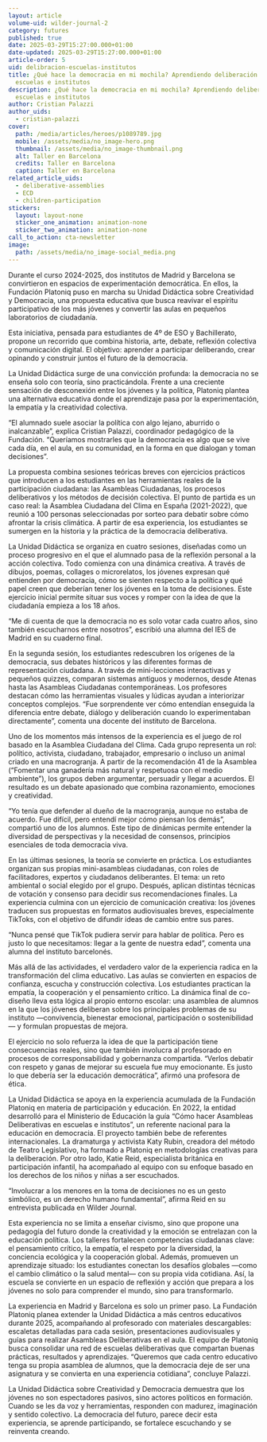 ```yaml
---
layout: article
volume-uid: wilder-journal-2
category: futures
published: true
date: 2025-03-29T15:27:00.000+01:00
date-updated: 2025-03-29T15:27:00.000+01:00
article-order: 5
uid: delibracion-escuelas-institutos
title: ¿Qué hace la democracia en mi mochila? Aprendiendo deliberación en
  escuelas e institutos
description: ¿Qué hace la democracia en mi mochila? Aprendiendo deliberación en
  escuelas e institutos
author: Cristian Palazzi
author_uids:
  - cristian-palazzi
cover:
  path: /media/articles/heroes/p1089789.jpg
  mobile: /assets/media/no_image-hero.png
  thumbnail: /assets/media/no_image-thumbnail.png
  alt: Taller en Barcelona
  credits: Taller en Barcelona
  caption: Taller en Barcelona
related_article_uids:
  - deliberative-assemblies
  - ECD
  - children-participation
stickers:
  layout: layout-none
  sticker_one_animation: animation-none
  sticker_two_animation: animation-none
call_to_action: cta-newsletter
image:
  path: /assets/media/no_image-social_media.png
---
```

Durante el curso 2024-2025, dos institutos de Madrid y Barcelona se convirtieron en espacios de experimentación democrática. En ellos, la Fundación Platoniq puso en marcha su Unidad Didáctica sobre Creatividad y Democracia, una propuesta educativa que busca reavivar el espíritu participativo de los más jóvenes y convertir las aulas en pequeños laboratorios de ciudadanía.

Esta iniciativa, pensada para estudiantes de 4º de ESO y Bachillerato, propone un recorrido que combina historia, arte, debate, reflexión colectiva y comunicación digital. El objetivo: aprender a participar deliberando, crear opinando y construir juntos el futuro de la democracia.

La Unidad Didáctica surge de una convicción profunda: la democracia no se enseña solo con teoría, sino practicándola. Frente a una creciente sensación de desconexión entre los jóvenes y la política, Platoniq plantea una alternativa educativa donde el aprendizaje pasa por la experimentación, la empatía y la creatividad colectiva.

“El alumnado suele asociar la política con algo lejano, aburrido o inalcanzable”, explica Cristian Palazzi, coordinador pedagógico de la Fundación. “Queríamos mostrarles que la democracia es algo que se vive cada día, en el aula, en su comunidad, en la forma en que dialogan y toman decisiones”.

La propuesta combina sesiones teóricas breves con ejercicios prácticos que introducen a los estudiantes en las herramientas reales de la participación ciudadana: las Asambleas Ciudadanas, los procesos deliberativos y los métodos de decisión colectiva. El punto de partida es un caso real: la Asamblea Ciudadana del Clima en España (2021-2022), que reunió a 100 personas seleccionadas por sorteo para debatir sobre cómo afrontar la crisis climática. A partir de esa experiencia, los estudiantes se sumergen en la historia y la práctica de la democracia deliberativa.

La Unidad Didáctica se organiza en cuatro sesiones, diseñadas como un proceso progresivo en el que el alumnado pasa de la reflexión personal a la acción colectiva. Todo comienza con una dinámica creativa. A través de dibujos, poemas, collages o microrelatos, los jóvenes expresan qué entienden por democracia, cómo se sienten respecto a la política y qué papel creen que deberían tener los jóvenes en la toma de decisiones. Este ejercicio inicial permite situar sus voces y romper con la idea de que la ciudadanía empieza a los 18 años.

“Me di cuenta de que la democracia no es solo votar cada cuatro años, sino también escucharnos entre nosotros”, escribió una alumna del IES de Madrid en su cuaderno final.

En la segunda sesión, los estudiantes redescubren los orígenes de la democracia, sus debates históricos y las diferentes formas de representación ciudadana. A través de mini-lecciones interactivas y pequeños quizzes, comparan sistemas antiguos y modernos, desde Atenas hasta las Asambleas Ciudadanas contemporáneas. Los profesores destacan cómo las herramientas visuales y lúdicas ayudan a interiorizar conceptos complejos. “Fue sorprendente ver cómo entendían enseguida la diferencia entre debate, diálogo y deliberación cuando lo experimentaban directamente”, comenta una docente del instituto de Barcelona.

Uno de los momentos más intensos de la experiencia es el juego de rol basado en la Asamblea Ciudadana del Clima. Cada grupo representa un rol: político, activista, ciudadano, trabajador, empresario o incluso un animal criado en una macrogranja. A partir de la recomendación 41 de la Asamblea (“Fomentar una ganadería más natural y respetuosa con el medio ambiente”), los grupos deben argumentar, persuadir y llegar a acuerdos. El resultado es un debate apasionado que combina razonamiento, emociones y creatividad.

“Yo tenía que defender al dueño de la macrogranja, aunque no estaba de acuerdo. Fue difícil, pero entendí mejor cómo piensan los demás”, compartió uno de los alumnos. Este tipo de dinámicas permite entender la diversidad de perspectivas y la necesidad de consensos, principios esenciales de toda democracia viva.

En las últimas sesiones, la teoría se convierte en práctica. Los estudiantes organizan sus propias mini-asambleas ciudadanas, con roles de facilitadores, expertos y ciudadanos deliberantes. El tema: un reto ambiental o social elegido por el grupo. Después, aplican distintas técnicas de votación y consenso para decidir sus recomendaciones finales. La experiencia culmina con un ejercicio de comunicación creativa: los jóvenes traducen sus propuestas en formatos audiovisuales breves, especialmente TikToks, con el objetivo de difundir ideas de cambio entre sus pares.

“Nunca pensé que TikTok pudiera servir para hablar de política. Pero es justo lo que necesitamos: llegar a la gente de nuestra edad”, comenta una alumna del instituto barcelonés.

Más allá de las actividades, el verdadero valor de la experiencia radica en la transformación del clima educativo. Las aulas se convierten en espacios de confianza, escucha y construcción colectiva. Los estudiantes practican la empatía, la cooperación y el pensamiento crítico. La dinámica final de co-diseño lleva esta lógica al propio entorno escolar: una asamblea de alumnos en la que los jóvenes deliberan sobre los principales problemas de su instituto —convivencia, bienestar emocional, participación o sostenibilidad— y formulan propuestas de mejora.

El ejercicio no solo refuerza la idea de que la participación tiene consecuencias reales, sino que también involucra al profesorado en procesos de corresponsabilidad y gobernanza compartida. “Verlos debatir con respeto y ganas de mejorar su escuela fue muy emocionante. Es justo lo que debería ser la educación democrática”, afirmó una profesora de ética.

La Unidad Didáctica se apoya en la experiencia acumulada de la Fundación Platoniq en materia de participación y educación. En 2022, la entidad desarrolló para el Ministerio de Educación la guía “Cómo hacer Asambleas Deliberativas en escuelas e institutos”, un referente nacional para la educación en democracia. El proyecto también bebe de referentes internacionales. La dramaturga y activista Katy Rubin, creadora del método de Teatro Legislativo, ha formado a Platoniq en metodologías creativas para la deliberación. Por otro lado, Katie Reid, especialista británica en participación infantil, ha acompañado al equipo con su enfoque basado en los derechos de los niños y niñas a ser escuchados.

“Involucrar a los menores en la toma de decisiones no es un gesto simbólico, es un derecho humano fundamental”, afirma Reid en su entrevista publicada en Wilder Journal.

Esta experiencia no se limita a enseñar civismo, sino que propone una pedagogía del futuro donde la creatividad y la emoción se entrelazan con la educación política. Los talleres fortalecen competencias ciudadanas clave: el pensamiento crítico, la empatía, el respeto por la diversidad, la conciencia ecológica y la cooperación global. Además, promueven un aprendizaje situado: los estudiantes conectan los desafíos globales —como el cambio climático o la salud mental— con su propia vida cotidiana. Así, la escuela se convierte en un espacio de reflexión y acción que prepara a los jóvenes no solo para comprender el mundo, sino para transformarlo.

La experiencia en Madrid y Barcelona es solo un primer paso. La Fundación Platoniq planea extender la Unidad Didáctica a más centros educativos durante 2025, acompañando al profesorado con materiales descargables: escaletas detalladas para cada sesión, presentaciones audiovisuales y guías para realizar Asambleas Deliberativas en el aula. El equipo de Platoniq busca consolidar una red de escuelas deliberativas que compartan buenas prácticas, resultados y aprendizajes. “Queremos que cada centro educativo tenga su propia asamblea de alumnos, que la democracia deje de ser una asignatura y se convierta en una experiencia cotidiana”, concluye Palazzi.

La Unidad Didáctica sobre Creatividad y Democracia demuestra que los jóvenes no son espectadores pasivos, sino actores políticos en formación. Cuando se les da voz y herramientas, responden con madurez, imaginación y sentido colectivo. La democracia del futuro, parece decir esta experiencia, se aprende participando, se fortalece escuchando y se reinventa creando.
